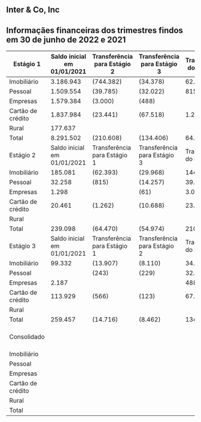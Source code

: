 ## Inter &amp; Co, Inc

## Informaçães financeiras dos trimestres findos em 30 de junho de 2022 e 2021

| Estágio 1         | Saldo inicial em 01/01/2021   | Transferência para Estágio 2   | Transferência para Estágio 3   | Transferência do Estágio 2   | Transferência do Estágio 3   | Contratos finalizados   | Baixas para prejuízo   | Originação / (Recebimento)   | Saldo final em 30/06/2021   |
|-------------------|-------------------------------|--------------------------------|--------------------------------|------------------------------|------------------------------|-------------------------|------------------------|------------------------------|-----------------------------|
| Imobiliário       | 3.186.943                     | (744.382)                      | (34.378)                       | 62.393                       | 13.907                       | (354.702)               |                        | 1.752.468                    | 3.882.249                   |
| Pessoal           | 1.509.554                     | (39.785)                       | (32.022)                       | 815                          | 243                          | (585.192)               | (19)                   | 1.560.315                    | 2.413.909                   |
| Empresas          | 1.579.384                     | (3.000)                        | (488)                          |                              |                              | (872.299)               |                        | 1.445.628                    | 2.149.225                   |
| Cartão de crédito | 1.837.984                     | (23.441)                       | (67.518)                       | 1.262                        | 566                          | (175.786)               | (660)                  | 1.296.816                    | 2.809.477                   |
| Rural             | 177.637                       |                                |                                |                              |                              | (8.251)                 |                        | 255.185                      | 424.571                     |
| Total             | 8.291.502                     | (210.608)                      | (134.406)                      | 64.470                       | 14.716                       | (1.996.230)             | (679)                  | 5.710.412                    | 71.679.431                  |
| Estágio 2         | Saldo inicial em 01/01/2021   | Transferência para Estágio 1   | Transferência para Estágio 3   | Transferência do Estágio 1   | Transferência do Estágio 3   | Contratos finalizados   | Baixas para prejuízo   | Originação / (Recebimento)   | Saldo final em 30/06/2021   |
| Imobiliário       | 185.081                       | (62.393)                       | (29.968)                       | 144.382                      | 8.110                        | (24.358)                |                        | 10.688                       | 231.542                     |
| Pessoal           | 32.258                        | (815)                          | (14.257)                       | 39.785                       | 229                          | (7.289)                 |                        | 4.263                        | 54.174                      |
| Empresas          | 1.298                         |                                | (61)                           | 3.000                        |                              | (1.235)                 |                        | 355                          | 3.357                       |
| Cartão de crédito | 20.461                        | (1.262)                        | (10.688)                       | 23.441                       | 123                          | (8.321)                 |                        | 68.691                       | 91.617                      |
| Rural             |                               |                                |                                |                              |                              |                         |                        |                              |                             |
| Total             | 239.098                       | (64.470)                       | (54.974)                       | 210.608                      | 8.462                        | (41.203)                |                        | 83.997                       | 380.690                     |
| Estágio 3         | Saldo inicial em 01/01/2021   | Transferência para Estágio 1   | Transferência para Estágio 2   | Transferência do Estágio 1   | Transferência do Estágio 2   | Contratos finalizados   | Baixas para prejuízo   | Originação / (Recebimento)   | Saldo final em 30/06/2021   |
| Imobiliário       | 99.332                        | (13.907)                       | (8.110)                        | 34.378                       | 29.968                       | 30.206)                 |                        | 2.050                        | 97.382                      |
| Pessoal           |                               | (243)                          | (229)                          | 32.022                       | 14.257                       | (3.314)                 | (21.468)               | 24.822                       | 89.856                      |
| Empresas          | 2.187                         |                                |                                | 488                          | 61                           |                         | (1.558)                | 165                          | 1.343                       |
| Cartão de crédito | 113.929                       | (566)                          | (123)                          | 67.518                       | 10.688                       | (68.522)                | (10.676)               | 105.722                      | 215.640                     |
| Rural             |                               |                                |                                |                              |                              |                         |                        |                              |                             |
| Total             | 259.457                       | (14.716)                       | (8.462)                        | 134.406                      | 54.974                       |                         | (49.825)               | 132.759                      | 404.221                     |
| Consolidado       |                               |                                |                                |                              | Saldo em 01/01/2021          | Contratos finalizados   | Baixas para prejuízo   | Originação / (Recebimento)   | Saldo final em 30/06/2021   |
| Imobiliário       |                               |                                |                                |                              | 3.471.356                    | (409.266)               | (16.123)               | 1.765.206                    | 4.211.173                   |
| Pessoal           |                               |                                |                                |                              | 1.585.821                    | (595.795)               | (21.487)               | 1.589.400                    | 2.557.939                   |
| Empresas          |                               |                                |                                |                              | 1.582.869                    | (873.534)               | (1.558)                | 1.446.148                    | 2.153.925                   |
| Cartão de crédito |                               |                                |                                |                              | 1.972.374                    | (252.629)               | (11.336)               | 1.471.229                    | 3.179.638                   |
| Rural             |                               |                                |                                |                              | 177.637                      | (8.251)                 |                        | 255.185                      | 424.571                     |
| Total             |                               |                                |                                |                              | 8.790.057                    | (2.139.475)             | (50.504)               | 5.927.168                    | 12.527.246                  |